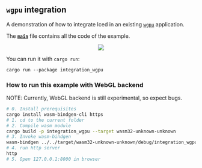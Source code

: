 ## `wgpu` integration

A demonstration of how to integrate Iced in an existing [`wgpu`] application.

The __[`main`]__ file contains all the code of the example.

<div align="center">
  <img src="https://iced.rs/examples/integration.gif">
</div>

You can run it with `cargo run`:
```
cargo run --package integration_wgpu
```

### How to run this example with WebGL backend
NOTE: Currently, WebGL backend is still experimental, so expect bugs.

```sh
# 0. Install prerequisites
cargo install wasm-bindgen-cli https
# 1. cd to the current folder
# 2. Compile wasm module
cargo build -p integration_wgpu --target wasm32-unknown-unknown
# 3. Invoke wasm-bindgen
wasm-bindgen ../../target/wasm32-unknown-unknown/debug/integration_wgpu.wasm --out-dir . --target web --no-typescript
# 4. run http server
http
# 5. Open 127.0.0.1:8000 in browser
```


[`main`]: src/main.rs
[`wgpu`]: https://github.com/gfx-rs/wgpu

